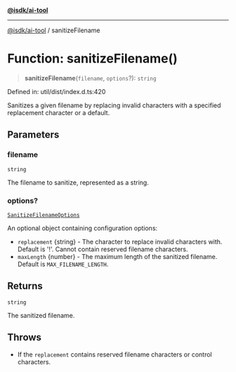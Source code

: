 [**@isdk/ai-tool**](../README.md)

***

[@isdk/ai-tool](../globals.md) / sanitizeFilename

# Function: sanitizeFilename()

> **sanitizeFilename**(`filename`, `options`?): `string`

Defined in: util/dist/index.d.ts:420

Sanitizes a given filename by replacing invalid characters with a specified replacement character or a default.

## Parameters

### filename

`string`

The filename to sanitize, represented as a string.

### options?

[`SanitizeFilenameOptions`](../interfaces/SanitizeFilenameOptions.md)

An optional object containing configuration options:
  - `replacement` {string} - The character to replace invalid characters with. Default is '!'. Cannot contain reserved filename characters.
  - `maxLength` {number} - The maximum length of the sanitized filename. Default is `MAX_FILENAME_LENGTH`.

## Returns

`string`

The sanitized filename.

## Throws

- If the `replacement` contains reserved filename characters or control characters.
